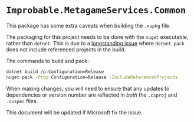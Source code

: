 # `Improbable.MetagameServices.Common`

This package has some extra caveats when building the `.nupkg` file.

The packaging for this project needs to be done with the `nuget` executable, rather than `dotnet`. This is due to a [longstanding issue](https://github.com/nuget/home/issues/3891) where `dotnet pack` does not include referenced projects in the build.

The commands to build and pack:

```bash
dotnet build /p:Configuration=Release
nuget pack -Prop Configuration=Release -IncludeReferencedProjects
```

When making changes, you will need to ensure that any updates to dependencies or version number are reflected in _both_ the `.csproj` and `.nuspec` files.

This document will be updated if Microsoft fix the issue.
